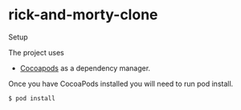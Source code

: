 # rick-and-morty-clone

Setup

The project uses 
- [Cocoapods](https://cocoapods.org/) as a dependency manager.

Once you have CocoaPods installed you will need to run pod install.

```sh
$ pod install
```

